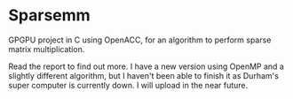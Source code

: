 # Sparsemm
GPGPU project in C using OpenACC, for an algorithm to perform sparse matrix multiplication.

Read the report to find out more.
I have a new version using OpenMP and a slightly different algorithm, but I haven't been able to finish it as Durham's super computer is currently down. I will upload in the near future.
